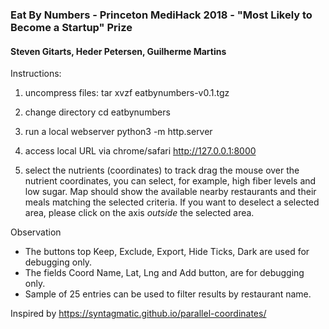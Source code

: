### Eat By Numbers - Princeton MediHack 2018 - "Most Likely to Become a Startup" Prize

#### Steven Gitarts, Heder Petersen, Guilherme Martins

Instructions:

1. uncompress files:
tar xvzf eatbynumbers-v0.1.tgz

2. change directory
cd eatbynumbers

3. run a local webserver 
python3 -m http.server 

4. access local URL via chrome/safari
http://127.0.0.1:8000

5. select the nutrients (coordinates) to track
drag the mouse over the nutrient coordinates, you can select, for example, high fiber levels and low sugar.
Map should show the available nearby restaurants and their meals matching the selected criteria.
If you want to deselect a selected area, please click on the axis *outside* the selected area.

Observation
- The buttons top Keep, Exclude, Export, Hide Ticks, Dark are used for debugging only.
- The fields Coord Name, Lat, Lng and Add button, are for debugging only.
- Sample of 25 entries can be used to filter results by restaurant name.

Inspired by https://syntagmatic.github.io/parallel-coordinates/
